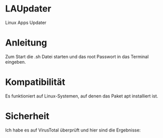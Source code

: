 # LAUpdater
Linux Apps Updater

# Anleitung
Zum Start die .sh Datei starten und das root Passwort in das Terminal eingeben.

# Kompatibilität
Es funktioniert auf Linux-Systemen, auf denen das Paket apt installiert ist.

# Sicherheit
Ich habe es auf VirusTotal überprüft und hier sind die Ergebnisse:
